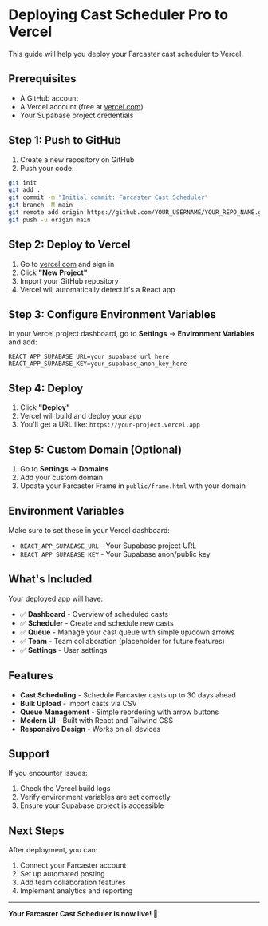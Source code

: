 # Deploying Cast Scheduler Pro to Vercel

This guide will help you deploy your Farcaster cast scheduler to Vercel.

## Prerequisites

- A GitHub account
- A Vercel account (free at [vercel.com](https://vercel.com))
- Your Supabase project credentials

## Step 1: Push to GitHub

1. Create a new repository on GitHub
2. Push your code:
```bash
git init
git add .
git commit -m "Initial commit: Farcaster Cast Scheduler"
git branch -M main
git remote add origin https://github.com/YOUR_USERNAME/YOUR_REPO_NAME.git
git push -u origin main
```

## Step 2: Deploy to Vercel

1. Go to [vercel.com](https://vercel.com) and sign in
2. Click **"New Project"**
3. Import your GitHub repository
4. Vercel will automatically detect it's a React app

## Step 3: Configure Environment Variables

In your Vercel project dashboard, go to **Settings** → **Environment Variables** and add:

```
REACT_APP_SUPABASE_URL=your_supabase_url_here
REACT_APP_SUPABASE_KEY=your_supabase_anon_key_here
```

## Step 4: Deploy

1. Click **"Deploy"**
2. Vercel will build and deploy your app
3. You'll get a URL like: `https://your-project.vercel.app`

## Step 5: Custom Domain (Optional)

1. Go to **Settings** → **Domains**
2. Add your custom domain
3. Update your Farcaster Frame in `public/frame.html` with your domain

## Environment Variables

Make sure to set these in your Vercel dashboard:

- `REACT_APP_SUPABASE_URL` - Your Supabase project URL
- `REACT_APP_SUPABASE_KEY` - Your Supabase anon/public key

## What's Included

Your deployed app will have:

- ✅ **Dashboard** - Overview of scheduled casts
- ✅ **Scheduler** - Create and schedule new casts
- ✅ **Queue** - Manage your cast queue with simple up/down arrows
- ✅ **Team** - Team collaboration (placeholder for future features)
- ✅ **Settings** - User settings

## Features

- **Cast Scheduling** - Schedule Farcaster casts up to 30 days ahead
- **Bulk Upload** - Import casts via CSV
- **Queue Management** - Simple reordering with arrow buttons
- **Modern UI** - Built with React and Tailwind CSS
- **Responsive Design** - Works on all devices

## Support

If you encounter issues:

1. Check the Vercel build logs
2. Verify environment variables are set correctly
3. Ensure your Supabase project is accessible

## Next Steps

After deployment, you can:

1. Connect your Farcaster account
2. Set up automated posting
3. Add team collaboration features
4. Implement analytics and reporting

---

**Your Farcaster Cast Scheduler is now live! 🎉**
